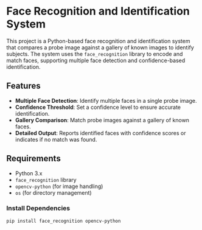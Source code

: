 # Face Recognition and Identification System

This project is a Python-based face recognition and identification system that compares a probe image against a gallery of known images to identify subjects. The system uses the `face_recognition` library to encode and match faces, supporting multiple face detection and confidence-based identification.

## Features
- **Multiple Face Detection**: Identify multiple faces in a single probe image.
- **Confidence Threshold**: Set a confidence level to ensure accurate identification.
- **Gallery Comparison**: Match probe images against a gallery of known faces.
- **Detailed Output**: Reports identified faces with confidence scores or indicates if no match was found.

## Requirements
- Python 3.x
- `face_recognition` library
- `opencv-python` (for image handling)
- `os` (for directory management)

### Install Dependencies
```bash
pip install face_recognition opencv-python
